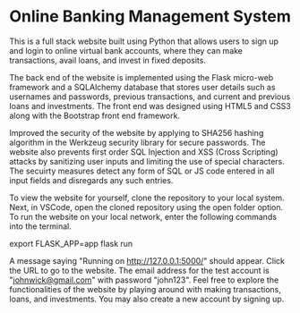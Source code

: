 # Online Banking Management System

This is a full stack website built using Python that allows users to sign up and login to online virtual bank accounts, where they can make transactions,
avail loans, and invest in fixed deposits. 

The back end of the website is implemented using the Flask micro-web framework and a SQLAlchemy database that stores user details such as usernames and 
passwords, previous transactions, and current and previous loans and investments. The front end was designed using HTML5 and CSS3 along with the Bootstrap
front end framework. 

Improved the security of the website by applying to SHA256 hashing algorithm in the Werkzeug security library for secure passwords. The website also prevents 
first order SQL Injection and XSS (Cross Scripting) attacks by sanitizing user inputs and limiting the use of special characters. The secuirty measures detect
any form of SQL or JS code entered in all input fields and disregards any such entries. 

To view the website for yourself, clone the repository to your local system. Next, in VSCode, open the cloned repository using the open folder option. 
To run the website on your local network, enter the following commands into the terminal. 

export FLASK_APP=app
flask run

A message saying "Running on http://127.0.0.1:5000/" should appear. Click the URL to go to the website. The email address for the test account is 
"johnwick@gmail.com" with password "john123". Feel free to explore the functionalities of the website by playing around with making transactions, loans, and 
investments. You may also create a new account by signing up. 
